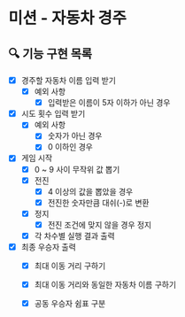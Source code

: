# 미션 - 자동차 경주

## 🔍 기능 구현 목록

- [x] 경주할 자동차 이름 입력 받기
  - [x] 예외 사항
    - [x] 입력받은 이름이 5자 이하가 아닌 경우
- [x] 시도 횟수 입력 받기
  - [x] 예외 사항
    - [x] 숫자가 아닌 경우
    - [x] 0 이하인 경우
- [x] 게임 시작
  - [x] 0 ~ 9 사이 무작위 값 뽑기
  - [x] 전진
    - [x] 4 이상의 값을 뽑았을 경우
    - [x] 전진한 숫자만큼 대쉬(-)로 변환
  - [x] 정지
    - [x] 전진 조건에 맞지 않을 경우 정지
  - [x] 각 차수별 실행 결과 출력
- [x] 최종 우승자 출력
  - [x] 최대 이동 거리 구하기
  - [x] 최대 이동 거리와 동일한 자동차 이름 구하기
  - [x] 공동 우승자 쉼표 구분

